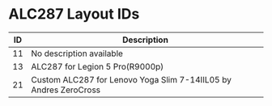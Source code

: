 # ALC287 Layout IDs

| ID | Description |
|---|---|
| 11 | No description available |
| 13 | ALC287 for Legion 5 Pro(R9000p) |
| 21 | Custom ALC287 for Lenovo Yoga Slim 7-14IIL05 by Andres ZeroCross |
